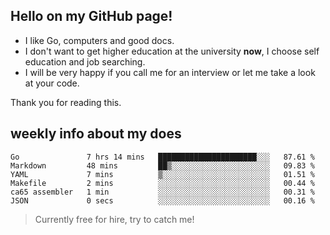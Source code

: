 ## Hello on my GitHub page!

- I like Go, computers and good docs.
- I don't want to get higher education at the university **now**, I choose self education and job searching.
- I will be very happy if you call me for an interview or let me take a look at your code.

Thank you for reading this.

## weekly info about my does
<!--START_SECTION:waka-->

```text
Go               7 hrs 14 mins   ██████████████████████░░░   87.61 %
Markdown         48 mins         ██▒░░░░░░░░░░░░░░░░░░░░░░   09.83 %
YAML             7 mins          ▒░░░░░░░░░░░░░░░░░░░░░░░░   01.51 %
Makefile         2 mins          ░░░░░░░░░░░░░░░░░░░░░░░░░   00.44 %
ca65 assembler   1 min           ░░░░░░░░░░░░░░░░░░░░░░░░░   00.31 %
JSON             0 secs          ░░░░░░░░░░░░░░░░░░░░░░░░░   00.16 %
```

<!--END_SECTION:waka-->

> Currently free for hire, try to catch me!
